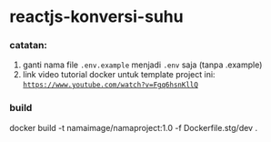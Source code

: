 # reactjs-konversi-suhu

### catatan:
1. ganti nama file <code>.env.example</code> menjadi <code>.env</code> saja (tanpa .example)
2. link video tutorial docker untuk template project ini: <code>https://www.youtube.com/watch?v=Fgq6hsnKllQ</code>

###  build
docker build -t namaimage/namaproject:1.0 -f Dockerfile.stg/dev .

